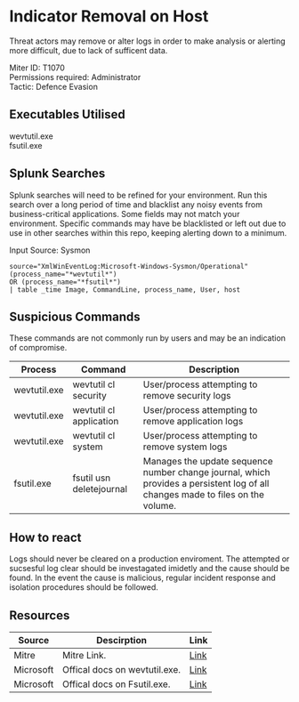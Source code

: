 # Indicator Removal on Host
Threat actors may remove or alter logs in order to make analysis or alerting more difficult, due to lack of sufficent data.

Miter ID: T1070  
Permissions required: Administrator  
Tactic: Defence Evasion  

## Executables Utilised
wevtutil.exe  
fsutil.exe

## Splunk Searches
Splunk searches will need to be refined for your environment. Run this search over a long period of time and blacklist any noisy events from business-critical applications. Some fields may not match your environment. Specific commands may have be blacklisted or left out due to use in other searches within this repo, keeping alerting down to a minimum.

Input Source: Sysmon
```
source="XmlWinEventLog:Microsoft-Windows-Sysmon/Operational"
(process_name="*wevtutil*")
OR (process_name="*fsutil*")
| table _time Image, CommandLine, process_name, User, host
```

## Suspicious Commands
These commands are not commonly run by users and may be an indication of compromise.

| Process  | Command | Description
| ------------- | ------------- | -------- | 
|wevtutil.exe |wevtutil cl security |User/process attempting to remove security logs |
|wevtutil.exe |wevtutil cl application |User/process attempting to remove application logs |
|wevtutil.exe |wevtutil cl system |User/process attempting to remove system logs |
|fsutil.exe |fsutil usn deletejournal |Manages the update sequence number change journal, which provides a persistent log of all changes made to files on the volume. |

## How to react
Logs should never be cleared on a production enviroment. The attempted or sucsesful log clear should be investagated imidetly and the cause should be found. In the event the cause is malicious, regular incident response and isolation procedures should be followed. 

## Resources

| Source | Descirption | Link | 
| --- | --- | --- |
|Mitre |Mitre Link. |[Link](https://attack.mitre.org/techniques/T1070/) |
| Microsoft|Offical docs on wevtutil.exe.|[Link](https://docs.microsoft.com/en-us/windows-server/administration/windows-commands/wevtutil)|
|Microsoft|Offical docs on Fsutil.exe.|[Link](https://docs.microsoft.com/en-us/windows-server/administration/windows-commands/fsutil)|
